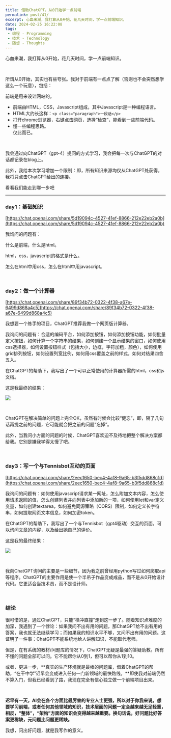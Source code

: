 ```yaml
---
title: 借助ChatGPT，从0开始学一点前端
permalink: post/41/
excerpt: 心血来潮，我打算从0开始，花几天时间，学一点前端知识。
date: 2024-02-25 16:22:08
tags: 
 - 编程 - Programming
 - 技术 - Technology
 - 随想 - Thoughts
---
```


心血来潮，我打算从0开始，花几天时间，学一点前端知识。

<br>

所谓从0开始，其实也有些夸张。我对于前端有一点点了解（否则也不会突然想学这么一个玩意），包括：

前端是用来设计网站的。  
 - 前端由HTML，CSS，Javascript组成，其中Javascript是一种编程语言。  
 - HTML大约长这样：```<p class="paragraph">一段话</p>```  
 - 打开chrome浏览器，右键点击网页，选择“检查”，能看到一些前端代码。  
 - 懂一些编程思路。  
仅此而已。

<br>

我会通过向ChatGPT（gpt-4）提问的方式学习，我会把每一次与ChatGPT的对话都记录在blog上。

此外，我给本次学习增加一个限制：即，所有知识来源均仅从ChatGPT处获得，我将只点击ChatGPT给出的连接。

看看我们能走到哪一步吧

---

### day1：基础知识

[https://chat.openai.com/share/5d19094c-4527-41ef-8866-212e22eb2a0b](https://chat.openai.com/share/5d19094c-4527-41ef-8866-212e22eb2a0b)

我询问的问题有：

什么是前端，什么是html。

html，css，javascript的格式是什么。

怎么在html中用css，怎么在html中用javascript。

<br>

### day2：做一个计算器

[https://chat.openai.com/share/89f34b72-0322-4f38-a67e-6499d868a4c5](https://chat.openai.com/share/89f34b72-0322-4f38-a67e-6499d868a4c5)

我想要一个练手的项目，ChatGPT推荐我做一个网页版计算器。

我询问的问题有：合适的编码平台，如何添加按钮，如何添加按钮功能，如何批量定义按钮，如何计算一个字符串的结果，如何创建一个显示结果的窗口，如何使用css选择器，如何设置按钮样式（包括大小，边框，字符加粗，颜色），如何使用grid排列按钮，如何设置列宽比例，如何用css覆盖之前的样式，如何对结果四舍五入。

在ChatGPT的帮助下，我写出了一个可以正常使用的计算器所需的html，css和js文档。

这是我最终的结果：

![](1.png)

<br>

ChatGPT在解决简单的问题上完全OK，虽然有时候会比较“健忘”，即，隔了几句话再提之前的问题，它可能就会把之前的问题“忘掉”。

此外，当我问小方面的问题的时候，ChatGPT喜欢迫不及待地把整个解决方案都给我。它别是嫌我学得太慢了吧。

<br>

### day3：写一个与Tennisbot互动的页面

[https://chat.openai.com/share/2eec1650-bec4-4af8-9a65-b3f5dd868c1d](https://chat.openai.com/share/2eec1650-bec4-4af8-9a65-b3f5dd868c1d)

我询问的问题有：如何使用javascript请求某一网址，怎么附加文本内容，怎么使用请求返回的值，怎么创建列表并向列表中添加新的一项，如何使用let和var定义变量，如何创建textarea，如何避免同源策略（CORS）限制，如何定义长字符串，如何提取网页文本信息，如何加密token。

在ChatGPT的帮助下，我写出了一个与Tennisbot（gpt4驱动）交互的页面，可以询问文章的内容，以及给出她自己的评价。

这是我的最终结果：

![](2.png)

<br>

我向ChatGPT询问的主要是一些细节，因为我之前曾经用python写过如何爬取api等程序。ChatGPT的主要作用是使一个半吊子作品变成成品，而不是从0开始设计代码。它更适合当技术员，而不是设计师。

<br>

### 结论

很可惜的是，通过ChatGPT，只能“横冲直撞”走到这一步了。随着知识点难度的加深，我遇到了一个悖论：如果我问不出有用的问题，那ChatGPT给不出有用的答案，我也就无法继续学习；而如果我的知识水平不够，又问不出有用的问题。这证明了一件事：ChatGPT不能系统地给人讲解知识，不能取代老师。

但是，在有系统的教材/问题库的情况下，ChatGPT无疑是最强的答疑助教。所有不懂的问题全部可以问。它不能帮你从0到1，但可以帮你从1到10。

或者，更进一步，**真实的生产环境就是最棒的问题库，借着ChatGPT的帮助，“在干中学”迟早会变成进入任何一门新领域的最快路线。**即使我对前端仍然不算入门，但我已经看到了路，我现在完全有信心独立做一个前端项目出来。

<br>

**迟早有一天，AI会在各个方面比最厉害的专业人士更强，所以对于你我来说，想要学习前端，或者任何其他领域的知识，技术层面的问题一定会越来越无足轻重，相反，“整体”，“架构”方面的知识会变得越来越重要。换句话说，好问题比好答案更稀缺，元问题比问题更稀缺。**

我想，问出好问题，就是我写作的意义。